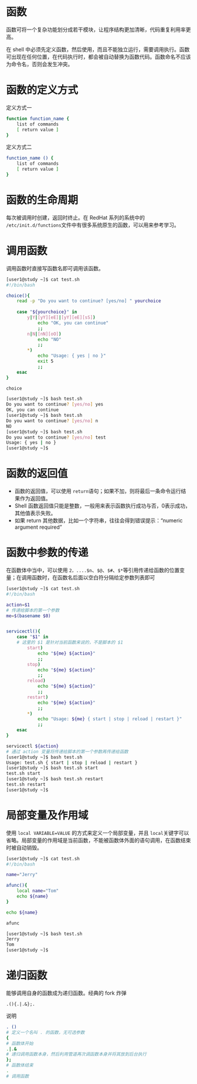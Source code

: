 

# 函数

函数可将一个复杂功能划分成若干模块，让程序结构更加清晰，代码重复利用率更高。

在 shell 中必须先定义函数，然后使用，而且不能独立运行，需要调用执行。函数可出现在任何位置，在代码执行时，都会被自动替换为函数代码。函数命名不应该为命令名，否则会发生冲突。

# 函数的定义方式

定义方式一

```bash
function function_name {
    list of commands
    [ return value ]
}
```

定义方式二

```bash
function_name () {
    list of commands
    [ return value ]
}
```

# 函数的生命周期

每次被调用时创建，返回时终止。在 RedHat 系列的系统中的 `/etc/init.d/functions`​ 文件中有很多系统原生的函数，可以用来参考学习。

# 调用函数

调用函数时直接写函数名即可调用该函数。

```bash
[user1@study ~]$ cat test.sh 
#!/bin/bash

choice(){
    read -p "Do you want to continue? [yes/no] " yourchoice
  
    case "${yourchoice}" in
        y|Y|[yY][eE]|[yY][eE][sS])
            echo "OK, you can continue"
            ;;
        n|N|[nN][oO])
            echo "NO"
            ;;
        *)
            echo "Usage: { yes | no }"
            exit 5
            ;;
    esac
}

choice

[user1@study ~]$ bash test.sh 
Do you want to continue? [yes/no] yes
OK, you can continue
[user1@study ~]$ bash test.sh 
Do you want to continue? [yes/no] n
NO
[user1@study ~]$ bash test.sh
Do you want to continue? [yes/no] test   
Usage: { yes | no }
[user1@study ~]$
```

# 函数的返回值

- 函数的返回值，可以使用 `return`​ 语句；如果不加，则将最后一条命令运行结果作为返回值。
- Shell 函数返回值只能是整数，一般用来表示函数执行成功与否，0表示成功，其他值表示失败。
- 如果 return 其他数据，比如一个字符串，往往会得到错误提示：“numeric argument required”

# 函数中参数的传递

在函数体中当中，可以使用  `2，....$n`​、`$@`​、`$#`​、`$*`​ 等引用传递给函数的位置变量；在调用函数时，在函数名后面以空白符分隔给定参数列表即可

```bash
[user1@study ~]$ cat test.sh 
#!/bin/bash

action=$1
# 传递给脚本的第一个参数
me=$(basename $0)


servicectl(){
    case "$1" in
    # 这里的 $1 是针对当前函数来说的，不是脚本的 $1
        start)
            echo "${me} ${action}"
            ;;
        stop)
            echo "${me} ${action}"
            ;;
        reload)
            echo "${me} ${action}"
            ;;
        restart)
            echo "${me} ${action}"
            ;;
        *)
            echo "Usage: ${me} { start | stop | reload | restart }"
            ;;
    esac
}

servicectl ${action}
# 通过 action 变量将传递给脚本的第一个参数再传递给函数
[user1@study ~]$ bash test.sh 
Usage: test.sh { start | stop | reload | restart }
[user1@study ~]$ bash test.sh start
test.sh start
[user1@study ~]$ bash test.sh restart
test.sh restart
[user1@study ~]$
```

# 局部变量及作用域

使用 `local VARIABLE=VALUE`​ 的方式来定义一个局部变量，并且 `local`​ 关键字可以省略。局部变量的作用域是当前函数，不能被函数体外面的语句调用，在函数结束时被自动销毁。

```bash
[user1@study ~]$ cat test.sh 
#!/bin/bash

name="Jerry"

afunc(){
    local name="Tom"
    echo ${name}
}

echo ${name}

afunc

[user1@study ~]$ bash test.sh 
Jerry
Tom
[user1@study ~]$
```

# 递归函数

能够调用自身的函数成为递归函数。经典的 fork 炸弹

```
.(){.|.&};.
```

说明

```bash
. () 
# 定义一个名叫 . 的函数，无可选参数
{
# 函数体开始
.|.&
# 递归调用函数本身，然后利用管道再次调函数本身并将其放到后台执行
};
# 函数体结束
.
# 调用函数
```
